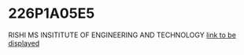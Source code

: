 
# 226P1A05E5
RISHI MS INSITITUTE OF ENGINEERING AND TECHNOLOGY
[link to be displayed](https://github.com/soniasonapuram/226P1A05E5)

